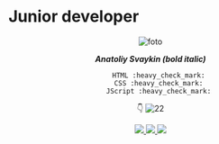 Junior developer
================
<div id="header" align="center"


![foto](https://cdn.discordapp.com/splashes/147621048056152064/053ecc8dd2bd746bf6660157cfd4dc12.jpg?size=512)
     
***Anatoliy Svaykin (bold italic)***
 ```
     HTML :heavy_check_mark:
     CSS :heavy_check_mark:
     JScript :heavy_check_mark:
```
     
     
:point_down:
![22](https://i.ytimg.com/vi/IrdbpTna7tc/default.jpg)

     

<div id="badges">
   <a href="https://www.instagram.com/a_svaykin/">
     <img src="https://img.shields.io/endpoint?label=Instaram&logo=Instagram&url=instagram.com%2Fa_svaykin%2F">
   </a>
   <a href="https://vk.com/a_svaykin">
   <img src="https://img.shields.io/endpoint?color=blue&label=Vkontakte&logo=VK&url=https%3A%2F%2Fwww.instagram.com%2Fa_svaykin%2F">
   </a>
   <a href="viber://chat?number=+79061997776">
     <img src="https://img.shields.io/endpoint?label=Viber&logo=Viber&logoColor=fuchsia&url=viber%3A%2F%2Fchat%3Fnumber%3D%2B79061997776">
                </a>
</div>
